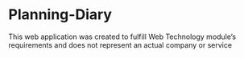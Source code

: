 # Planning-Diary
This web application was created to fulfill Web Technology module’s requirements and does not represent an actual company or service
